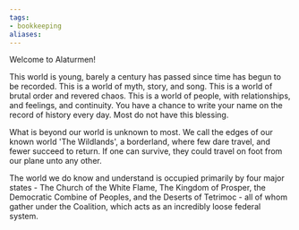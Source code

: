 ```yaml
---
tags:
- bookkeeping
aliases:
---
```


Welcome to Alaturmen!

This world is young, barely a century has passed since time has begun to be recorded. This is a world of myth, story, and song. This is a world of brutal order and revered chaos. This is a world of people, with relationships, and feelings, and continuity. You have a chance to write your name on the record of history every day. Most do not have this blessing.

What is beyond our world is unknown to most. We call the edges of our known world 'The Wildlands', a borderland, where few dare travel, and fewer succeed to return. If one can survive, they could travel on foot from our plane unto any other.

The world we do know and understand is occupied primarily by four major states - The Church of the White Flame, The Kingdom of Prosper, the Democratic Combine of Peoples, and the Deserts of Tetrimoc - all of whom gather under the Coalition, which acts as an incredibly loose federal system.
